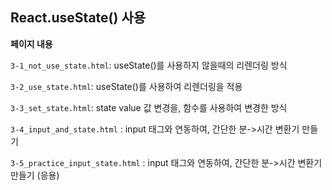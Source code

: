 ## React.useState() 사용

**페이지 내용**

`3-1_not_use_state.html`: useState()를 사용하지 않을때의 리렌더링 방식

`3-2_use_state.html`: useState()를 사용하여 리렌더링을 적용

`3-3_set_state.html`: state value 값 변경을, 함수를 사용하여 변경한 방식

`3-4_input_and_state.html` : input 태그와 연동하여, 간단한 분->시간 변환기 만들기

`3-5_practice_input_state.html` : input 태그와 연동하여, 간단한 분->시간 변환기 만들기 (응용)
